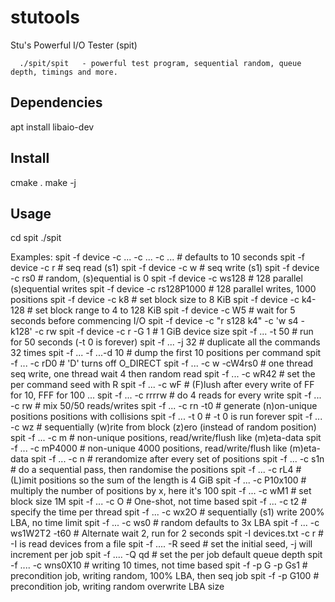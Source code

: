 # stutools

Stu's Powerful I/O Tester (spit)

      ./spit/spit   - powerful test program, sequential random, queue depth, timings and more.

## Dependencies

 apt install libaio-dev

## Install

 cmake .
 make -j

## Usage

 cd spit
 ./spit

 Examples:
  spit -f device -c ... -c ... -c ... # defaults to 10 seconds
  spit -f device -c r           # seq read (s1)
  spit -f device -c w           # seq write (s1)
  spit -f device -c rs0         # random, (s)equential is 0
  spit -f device -c ws128       # 128 parallel (s)equential writes
  spit -f device -c rs128P1000  # 128 parallel writes, 1000 positions
  spit -f device -c k8          # set block size to 8 KiB
  spit -f device -c k4-128      # set block range to 4 to 128 KiB
  spit -f device -c W5          # wait for 5 seconds before commencing I/O
  spit -f device -c "r s128 k4" -c 'w s4 -k128' -c rw
  spit -f device -c r -G 1      # 1 GiB device size
  spit -f ... -t 50             # run for 50 seconds (-t 0 is forever)
  spit -f ... -j 32             # duplicate all the commands 32 times
  spit -f ... -f ...-d 10       # dump the first 10 positions per command
  spit -f ... -c rD0            # 'D' turns off O_DIRECT
  spit -f ... -c w -cW4rs0      # one thread seq write, one thread wait 4 then random read
  spit -f ... -c wR42           # set the per command seed with R
  spit -f ... -c wF             # (F)lush after every write of FF for 10, FFF for 100 ...
  spit -f ... -c rrrrw          # do 4 reads for every write
  spit -f ... -c rw             # mix 50/50 reads/writes
  spit -f ... -c rn -t0         # generate (n)on-unique positions positions with collisions
  spit -f ... -t 0              # -t 0 is run forever
  spit -f ... -c wz             # sequentially (w)rite from block (z)ero (instead of random position)
  spit -f ... -c m              # non-unique positions, read/write/flush like (m)eta-data
  spit -f ... -c mP4000         # non-unique 4000 positions, read/write/flush like (m)eta-data
  spit -f ... -c n              # rerandomize after every set of positions
  spit -f ... -c s1n            # do a sequential pass, then randomise the positions
  spit -f ... -c rL4            # (L)imit positions so the sum of the length is 4 GiB
  spit -f ... -c P10x100        # multiply the number of positions by x, here it's 100
  spit -f ... -c wM1            # set block size 1M
  spit -f ... -c O              # One-shot, not time based
  spit -f ... -c t2             # specify the time per thread
  spit -f ... -c wx2O           # sequentially (s1) write 200% LBA, no time limit
  spit -f ... -c ws0            # random defaults to 3x LBA
  spit -f ... -c ws1W2T2 -t60   # Alternate wait 2, run for 2 seconds
  spit -I devices.txt -c r      # -I is read devices from a file
  spit -f .... -R seed          # set the initial seed, -j will increment per job
  spit -f .... -Q qd            # set the per job default queue depth
  spit -f .... -c wns0X10       # writing 10 times, not time based
  spit -f -p G -p Gs1           # precondition job, writing random, 100% LBA, then seq job
  spit -f -p G100               # precondition job, writing random overwrite LBA size
